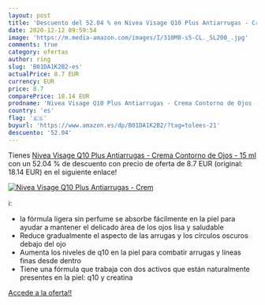 ```yaml
---
layout: post
title: 'Descuento del 52.04 % en Nivea Visage Q10 Plus Antiarrugas - Crem'
date: 2020-12-12 09:59:54
image: 'https://m.media-amazon.com/images/I/310M8-s5-CL._SL200_.jpg'
comments: true
category: ofertas
author: ring
slug: 'B01DA1K2B2-es'
actualPrice: 8.7 EUR
currency: EUR
price: 8.7
comparePrice: 18.14 EUR
prodname: 'Nivea Visage Q10 Plus Antiarrugas - Crema Contorno de Ojos - 15 ml'
country: 'es'
flag: '🇪🇸'
buyurl: 'https://www.amazon.es/dp/B01DA1K2B2/?tag=tolees-21'
descuento: '52.04'
---
```


Tienes [Nivea Visage Q10 Plus Antiarrugas - Crema Contorno de Ojos - 15 ml](https://www.amazon.es/dp/B01DA1K2B2/?tag=tolees-21) con un 52.04 % de descuento con precio de oferta de 8.7 EUR (original: 18.14 EUR) en el siguiente enlace!

[![Nivea Visage Q10 Plus Antiarrugas - Crem](https://m.media-amazon.com/images/I/310M8-s5-CL._SL200_.jpg)](https://www.amazon.es/dp/B01DA1K2B2/?tag=tolees-21)

ℹ️:

- la fórmula ligera sin perfume se absorbe fácilmente en la piel para ayudar a mantener el delicado área de los ojos lisa y saludable
- Reduce gradualmente el aspecto de las arrugas y los círculos oscuros debajo del ojo
- Aumenta los niveles de q10 en la piel para combatir arrugas y líneas finas desde dentro
- Tiene una fórmula que trabaja con dos activos que están naturalmente presentes en la piel: q10 y creatina

[Accede a la oferta!!](https://www.amazon.es/dp/B01DA1K2B2/?tag=tolees-21)
